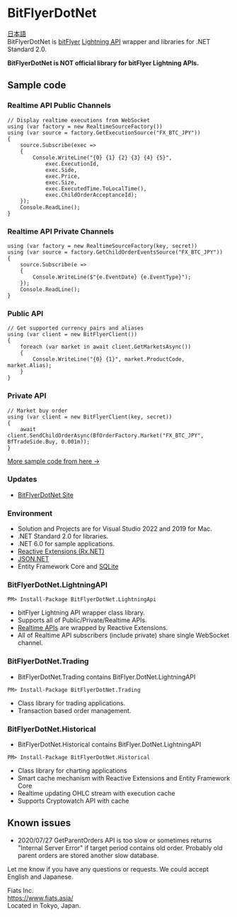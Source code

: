# BitFlyerDotNet
[日本語](README.md)  
BitFlyerDotNet is [bitFlyer](https://bitflyer.com/en-jp/) [Lightning API](https://lightning.bitflyer.com/docs?lang=en) wrapper and libraries for .NET Standard 2.0.

**BitFlyerDotNet is NOT official library for bitFlyer Lightning APIs.**

## Sample code
### Realtime API Public Channels
```
// Display realtime executions from WebSocket
using (var factory = new RealtimeSourceFactory())
using (var source = factory.GetExecutionSource("FX_BTC_JPY"))
{
    source.Subscribe(exec =>
    {
        Console.WriteLine("{0} {1} {2} {3} {4} {5}",
            exec.ExecutionId,
            exec.Side,
            exec.Price,
            exec.Size,
            exec.ExecutedTime.ToLocalTime(),
            exec.ChildOrderAcceptanceId);
    });
    Console.ReadLine();
}
```
### Realtime API Private Channels
```
using (var factory = new RealtimeSourceFactory(key, secret))
using (var source = factory.GetChildOrderEventsSource("FX_BTC_JPY"))
{
    source.Subscribe(e =>
    {
        Console.WriteLine($"{e.EventDate} {e.EventType}");
    });
    Console.ReadLine();
}
```
### Public API
```
// Get supported currency pairs and aliases
using (var client = new BitFlyerClient())
{
    foreach (var market in await client.GetMarketsAsync())
    {
        Console.WriteLine("{0} {1}", market.ProductCode, market.Alias);
    }
}
```
### Private API  
```
// Market buy order
using (var client = new BitFlyerClient(key, secret))
{
    await client.SendChildOrderAsync(BfOrderFactory.Market("FX_BTC_JPY", BfTradeSide.Buy, 0.001m));
}
```
[More sample code from here ->](https://scrapbox.io/BitFlyerDotNet/Samples)

### Updates
- [BitFlyerDotNet Site](https://scrapbox.io/BitFlyerDotNet/Updates)

### Environment 
- Solution and Projects are for Visual Studio 2022 and 2019 for Mac.
- .NET Standard 2.0 for libraries.
- .NET 6.0 for sample applications.
- [Reactive Extensions (Rx.NET)](http://reactivex.io/)
- [JSON.NET](https://www.newtonsoft.com/json)
- Entity Framework Core and [SQLite](https://www.sqlite.org/index.html)

### BitFlyerDotNet.LightningAPI
```
PM> Install-Package BitFlyerDotNet.LightningApi
```
- bitFlyer Lightning API wrapper class library.
- Supports all of Public/Private/Realtime APIs.
- [Realtime APIs](https://scrapbox.io/BitFlyerDotNet/Realtime_APIs) are wrapped by Reactive Extensions.
- All of Realtime API subscribers (include private) share single WebSocket channel.
### BitFlyerDotNet.Trading
- BitFlyerDotNet.Trading contains BitFlyer.DotNet.LightningAPI
```
PM> Install-Package BitFlyerDotNet.Trading
```
- Class library for trading applications.
- Transaction based order management. 
### BitFlyerDotNet.Historical
- BitFlyerDotNet.Historical contains BitFlyer.DotNet.LightningAPI
```
PM> Install-Package BitFlyerDotNet.Historical
```
- Class library for charting applications
- Smart cache mechanism with Reactive Extensions and Entity Framework Core
- Realtime updating OHLC stream with execution cache
- Supports Cryptowatch API with cache

## Known issues
- 2020/07/27 GetParentOrders API is too slow or sometimes returns "Internal Server Error" if target period contains old order. Probably old parent orders are stored another slow database.

Let me know if you have any questions or requests. We could accept English and Japanese.

Fiats Inc.  
<https://www.fiats.asia/>  
Located in Tokyo, Japan.
